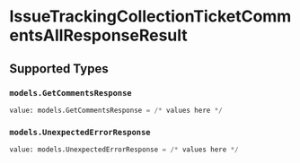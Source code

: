 # IssueTrackingCollectionTicketCommentsAllResponseResult


## Supported Types

### `models.GetCommentsResponse`

```python
value: models.GetCommentsResponse = /* values here */
```

### `models.UnexpectedErrorResponse`

```python
value: models.UnexpectedErrorResponse = /* values here */
```

